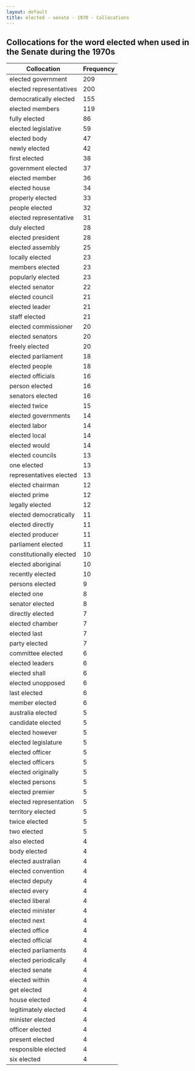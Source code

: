 ```yaml
---
layout: default
title: elected - senate - 1970 - Collocations
---
```

## Collocations for the word **elected** when used in the Senate during the 1970s

| Collocation | Frequency |
|--------------|----------------|
|elected government|209|
|elected representatives|200|
|democratically elected|155|
|elected members|119|
|fully elected|86|
|elected legislative|59|
|elected body|47|
|newly elected|42|
|first elected|38|
|government elected|37|
|elected member|36|
|elected house|34|
|properly elected|33|
|people elected|32|
|elected representative|31|
|duly elected|28|
|elected president|28|
|elected assembly|25|
|locally elected|23|
|members elected|23|
|popularly elected|23|
|elected senator|22|
|elected council|21|
|elected leader|21|
|staff elected|21|
|elected commissioner|20|
|elected senators|20|
|freely elected|20|
|elected parliament|18|
|elected people|18|
|elected officials|16|
|person elected|16|
|senators elected|16|
|elected twice|15|
|elected governments|14|
|elected labor|14|
|elected local|14|
|elected would|14|
|elected councils|13|
|one elected|13|
|representatives elected|13|
|elected chairman|12|
|elected prime|12|
|legally elected|12|
|elected democratically|11|
|elected directly|11|
|elected producer|11|
|parliament elected|11|
|constitutionally elected|10|
|elected aboriginal|10|
|recently elected|10|
|persons elected|9|
|elected one|8|
|senator elected|8|
|directly elected|7|
|elected chamber|7|
|elected last|7|
|party elected|7|
|committee elected|6|
|elected leaders|6|
|elected shall|6|
|elected unopposed|6|
|last elected|6|
|member elected|6|
|australia elected|5|
|candidate elected|5|
|elected however|5|
|elected legislature|5|
|elected officer|5|
|elected officers|5|
|elected originally|5|
|elected persons|5|
|elected premier|5|
|elected representation|5|
|territory elected|5|
|twice elected|5|
|two elected|5|
|also elected|4|
|body elected|4|
|elected australian|4|
|elected convention|4|
|elected deputy|4|
|elected every|4|
|elected liberal|4|
|elected minister|4|
|elected next|4|
|elected office|4|
|elected official|4|
|elected parliaments|4|
|elected periodically|4|
|elected senate|4|
|elected within|4|
|get elected|4|
|house elected|4|
|legitimately elected|4|
|minister elected|4|
|officer elected|4|
|present elected|4|
|responsible elected|4|
|six elected|4|
